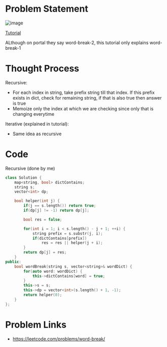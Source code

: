 # Problem Statement

![image](https://user-images.githubusercontent.com/10897423/144817216-1ee71d65-a17e-4a53-ab38-a485507b6701.png)

[Tutorial](https://www.youtube.com/watch?v=2NaaM_z_Jig&list=PL-Jc9J83PIiEZvXCn-c5UIBvfT8dA-8EG&index=62)

ALthough on portal they say word-break-2, this tutorial only explains word-break-1

# Thought Process

Recursive:
- For each index in string, take prefix string till that index. If this prefix exists in dict, check for remaining string, if that is also true then answer is true
- Memoize only the index at which we are checking since only that is changing everytime

Iterative (explained in tutorial):
- Same idea as recursive

# Code

Recursive (done by me)

```cpp
class Solution {
    map<string, bool> dictContains;
    string s;
    vector<int> dp;

    bool helper(int j) {
        if(j == s.length()) return true;
        if(dp[j] != -1) return dp[j];

        bool res = false;

        for(int i = 1; i < s.length() - j + 1; ++i) {
            string prefix = s.substr(j, i);
            if(dictContains[prefix])
                res = res || helper(j + i);
        }
        return dp[j] = res;
    }
public:
    bool wordBreak(string s, vector<string>& wordDict) {
        for(auto word: wordDict) {
            this->dictContains[word] = true;
        }
        this->s = s;
        this->dp = vector<int>(s.length() + 1, -1);
        return helper(0);
    }
};
```

# Problem Links
- https://leetcode.com/problems/word-break/
